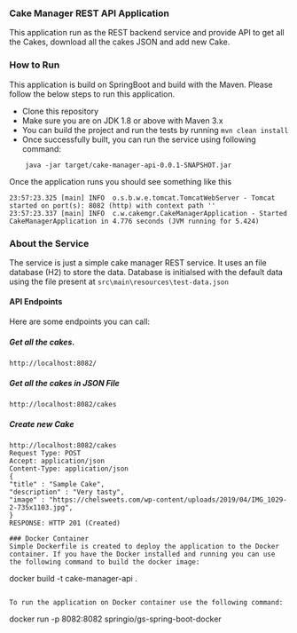 ### Cake Manager REST API Application

This application run as the REST backend service and provide API to get all the Cakes, download all the cakes JSON and add new Cake.


### How to Run
This application is build on SpringBoot and build with the Maven. Please follow the below steps to run this application.
* Clone this repository
* Make sure you are on JDK 1.8 or above with Maven 3.x
* You can build the project and run the tests by running ```mvn clean install```
* Once successfully built, you can run the service using following command:
```
    java -jar target/cake-manager-api-0.0.1-SNAPSHOT.jar
```
Once the application runs you should see something like this

```
23:57:23.325 [main] INFO  o.s.b.w.e.tomcat.TomcatWebServer - Tomcat started on port(s): 8082 (http) with context path ''
23:57:23.337 [main] INFO  c.w.cakemgr.CakeManagerApplication - Started CakeManagerApplication in 4.776 seconds (JVM running for 5.424)
```

### About the Service
The service is just a simple cake manager REST service. It uses an file database (H2) to store the data. Database is initialsed with the default data using the file present at ```src\main\resources\test-data.json```


#### API Endpoints
Here are some endpoints you can call:

##### Get all the cakes.
```
http://localhost:8082/
```

##### Get all the cakes in JSON File
```
http://localhost:8082/cakes
```

##### Create new Cake
```
http://localhost:8082/cakes
Request Type: POST 
Accept: application/json
Content-Type: application/json
{
"title" : "Sample Cake",
"description" : "Very tasty",
"image" : "https://chelsweets.com/wp-content/uploads/2019/04/IMG_1029-2-735x1103.jpg",
}
RESPONSE: HTTP 201 (Created)

### Docker Container
Simple Dockerfile is created to deploy the application to the Docker container. If you have the Docker installed and running you can use the following command to build the docker image:
```
docker build -t cake-manager-api .
```

To run the application on Docker container use the following command:
```
docker run -p 8082:8082 springio/gs-spring-boot-docker
```
